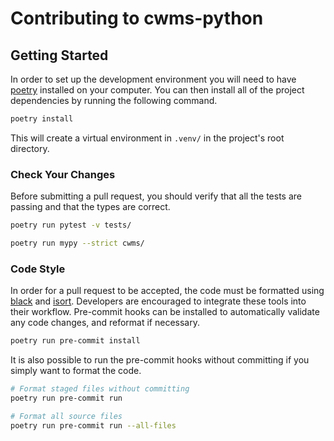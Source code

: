 # Contributing to cwms-python

## Getting Started

In order to set up the development environment you will need to have [poetry][poetry] installed on your computer. You can then install all of the project dependencies by running the following command.

```sh
poetry install
```

This will create a virtual environment in `.venv/` in the project's root directory.

### Check Your Changes

Before submitting a pull request, you should verify that all the tests are passing and that the types are correct.

```sh
poetry run pytest -v tests/

poetry run mypy --strict cwms/
```

### Code Style

In order for a pull request to be accepted, the code must be formatted using [black][black] and [isort][isort]. Developers are encouraged to integrate these tools into their workflow. Pre-commit hooks can be installed to automatically validate any code changes, and reformat if necessary.

```sh
poetry run pre-commit install
```

It is also possible to run the pre-commit hooks without committing if you simply want to format the code.

```sh
# Format staged files without committing
poetry run pre-commit run

# Format all source files
poetry run pre-commit run --all-files
```


[black]: https://black.readthedocs.io/en/stable/
[isort]: https://pycqa.github.io/isort/index.html
[poetry]: https://python-poetry.org/docs/